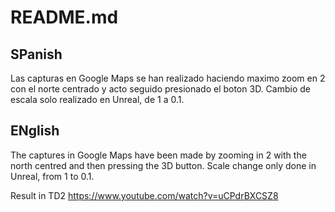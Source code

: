# README.md

## SPanish
Las capturas en Google Maps se han realizado haciendo maximo zoom en 2 con el norte centrado y acto seguido presionado el boton 3D.
Cambio de escala solo realizado en Unreal, de 1 a 0.1.

## ENglish
The captures in Google Maps have been made by zooming in 2 with the north centred and then pressing the 3D button. Scale change only done in Unreal, from 1 to 0.1.


Result in TD2 https://www.youtube.com/watch?v=uCPdrBXCSZ8
